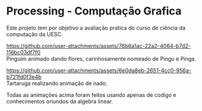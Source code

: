 # Processing - Computação Grafica

Este projeto tem por objetivo a avaliação pratica do curso de ciência da computação da UESC. <br>


https://github.com/user-attachments/assets/76b6a1ac-22a2-4064-b7d2-116bc03df7f0 <br>
Pinguim animado dando flores, carinhosamente nomeado de Pingu e Pinga.

https://github.com/user-attachments/assets/6e0da8eb-2651-4cc0-956a-b721fd0f3e4b <br>
Tartaruga realizando animação de nado.

Todas as animações acima foram feitos usando apenas de codigo e conhecimentos oriundos da algebra linear.

